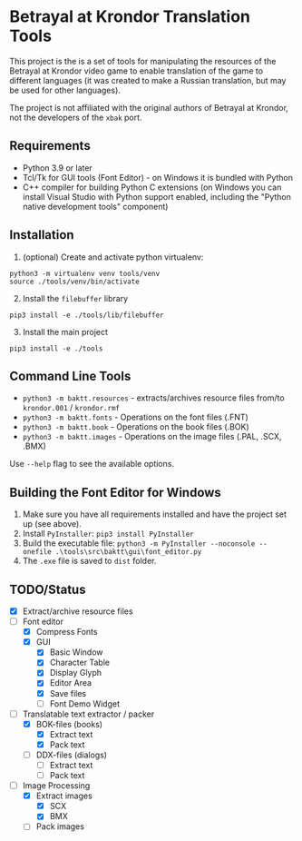 # Betrayal at Krondor Translation Tools

This project is the is a set of tools for manipulating the resources
of the Betrayal at Krondor video game to enable translation of the game to
different languages (it was created to make a Russian translation, but may
be used for other languages).

The project is not affiliated with the original authors of Betrayal at Krondor, not
the developers of the `xbak` port.

## Requirements

 * Python 3.9 or later
 * Tcl/Tk for GUI tools (Font Editor) - on Windows it is bundled with Python
 * C++ compiler for building Python C extensions (on Windows you can install
   Visual Studio with Python support enabled, including the "Python native
   development tools" component)


## Installation

1. (optional) Create and activate python virtualenv:

```
python3 -m virtualenv venv tools/venv
source ./tools/venv/bin/activate
```

2. Install the `filebuffer` library

```
pip3 install -e ./tools/lib/filebuffer
```

3. Install the main project

```
pip3 install -e ./tools
```

## Command Line Tools

 - `python3 -m baktt.resources` - extracts/archives resource files from/to `krondor.001` / `krondor.rmf`
 - `python3 -m baktt.fonts` - Operations on the font files (.FNT)
 - `python3 -m baktt.book` - Operations on the book files (.BOK)
 - `python3 -m baktt.images` - Operations on the image files (.PAL, .SCX, .BMX)

Use `--help` flag to see the available options.

## Building the Font Editor for Windows

1. Make sure you have all requirements installed and have the project set up (see above).
2. Install `PyInstaller`: `pip3 install PyInstaller`
3. Build the executable file: `python3 -m PyInstaller --noconsole --onefile .\tools\src\baktt\gui\font_editor.py`
4. The `.exe` file is saved to `dist` folder.

## TODO/Status

 - [x] Extract/archive resource files
 - [ ] Font editor
   - [x] Compress Fonts
   - [x] GUI
     - [x] Basic Window
     - [x] Character Table
     - [x] Display Glyph
     - [x] Editor Area
     - [x] Save files
     - [ ] Font Demo Widget
 - [ ] Translatable text extractor / packer
   - [x] BOK-files (books)
     - [x] Extract text
     - [x] Pack text
   - [ ] DDX-files (dialogs)
     - [ ] Extract text
     - [ ] Pack text
 - [ ] Image Processing
   - [x] Extract images
     - [x] SCX
     - [x] BMX
   - [ ] Pack images
